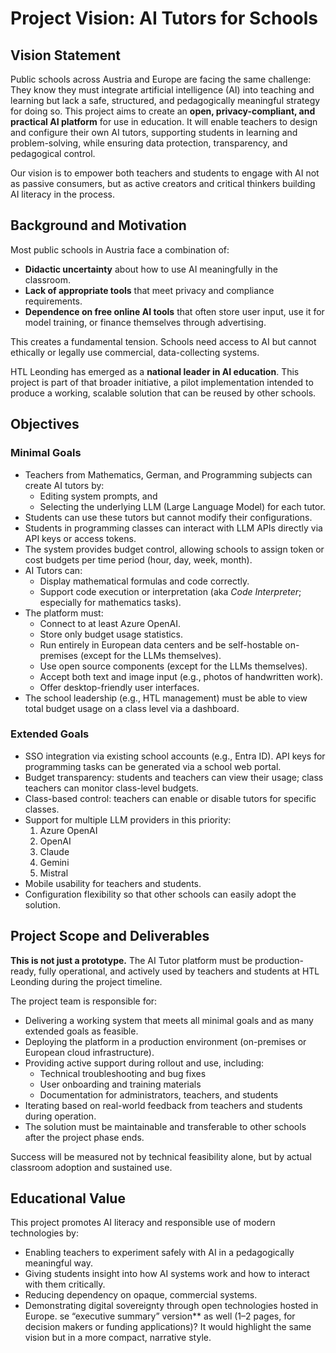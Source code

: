 # Project Vision: AI Tutors for Schools

## Vision Statement

Public schools across Austria and Europe are facing the same challenge: They know they must integrate artificial intelligence (AI) into teaching and learning but lack a safe, structured, and pedagogically meaningful strategy for doing so. This project aims to create an **open, privacy-compliant, and practical AI platform** for use in education. It will enable teachers to design and configure their own AI tutors, supporting students in learning and problem-solving, while ensuring data protection, transparency, and pedagogical control.

Our vision is to empower both teachers and students to engage with AI not as passive consumers, but as active creators and critical thinkers building AI literacy in the process.

## Background and Motivation

Most public schools in Austria face a combination of:

* **Didactic uncertainty** about how to use AI meaningfully in the classroom.
* **Lack of appropriate tools** that meet privacy and compliance requirements.
* **Dependence on free online AI tools** that often store user input, use it for model training, or finance themselves through advertising.

This creates a fundamental tension. Schools need access to AI but cannot ethically or legally use commercial, data-collecting systems.

HTL Leonding has emerged as a **national leader in AI education**. This project is part of that broader initiative, a pilot implementation intended to produce a working, scalable solution that can be reused by other schools.

## Objectives

### Minimal Goals

* Teachers from Mathematics, German, and Programming subjects can create AI tutors by:
  * Editing system prompts, and
  * Selecting the underlying LLM (Large Language Model) for each tutor.
* Students can use these tutors but cannot modify their configurations.
* Students in programming classes can interact with LLM APIs directly via API keys or access tokens.
* The system provides budget control, allowing schools to assign token or cost budgets per time period (hour, day, week, month).
* AI Tutors can:
  * Display mathematical formulas and code correctly.
  * Support code execution or interpretation (aka _Code Interpreter_; especially for mathematics tasks).
* The platform must:
  * Connect to at least Azure OpenAI.
  * Store only budget usage statistics.
  * Run entirely in European data centers and be self-hostable on-premises (except for the LLMs themselves).
  * Use open source components (except for the LLMs themselves).
  * Accept both text and image input (e.g., photos of handwritten work).
  * Offer desktop-friendly user interfaces.
* The school leadership (e.g., HTL management) must be able to view total budget usage on a class level via a dashboard.

### Extended Goals

* SSO integration via existing school accounts (e.g., Entra ID). API keys for programming tasks can be generated via a school web portal.
* Budget transparency: students and teachers can view their usage; class teachers can monitor class-level budgets.
* Class-based control: teachers can enable or disable tutors for specific classes.
* Support for multiple LLM providers in this priority:
  1. Azure OpenAI
  2. OpenAI
  3. Claude
  4. Gemini
  5. Mistral
* Mobile usability for teachers and students.
* Configuration flexibility so that other schools can easily adopt the solution.

## Project Scope and Deliverables

**This is not just a prototype.** The AI Tutor platform must be production-ready, fully operational, and actively used by teachers and students at HTL Leonding during the project timeline.

The project team is responsible for:

* Delivering a working system that meets all minimal goals and as many extended goals as feasible.
* Deploying the platform in a production environment (on-premises or European cloud infrastructure).
* Providing active support during rollout and use, including:
  * Technical troubleshooting and bug fixes
  * User onboarding and training materials
  * Documentation for administrators, teachers, and students
* Iterating based on real-world feedback from teachers and students during operation.
* The solution must be maintainable and transferable to other schools after the project phase ends.

Success will be measured not by technical feasibility alone, but by actual classroom adoption and sustained use.

## Educational Value

This project promotes AI literacy and responsible use of modern technologies by:

* Enabling teachers to experiment safely with AI in a pedagogically meaningful way.
* Giving students insight into how AI systems work and how to interact with them critically.
* Reducing dependency on opaque, commercial systems.
* Demonstrating digital sovereignty through open technologies hosted in Europe.
se “executive summary” version** as well (1–2 pages, for decision makers or funding applications)? It would highlight the same vision but in a more compact, narrative style.
